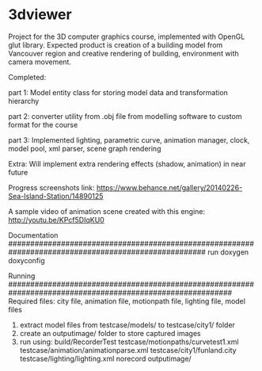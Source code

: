 3dviewer
========
Project for the 3D computer graphics course, implemented with OpenGL glut library. Expected product is creation of a building model from Vancouver region and creative rendering of building, environment with camera movement.


Completed:

part 1: Model entity class for storing model data and transformation hierarchy

part 2: converter utility from .obj file from modelling software to custom format for the course

part 3: Implemented lighting, parametric curve, animation manager, clock, model pool, xml parser, scene graph rendering

Extra: 
Will implement extra rendering effects (shadow, animation) in near future

Progress screenshots link: https://www.behance.net/gallery/20140226-Sea-Island-Station/14890125

A sample video of animation scene created with this engine: http://youtu.be/KPcf5DIqKU0

Documentation #####################################################################################################
run doxygen doxyconfig

Running ###########################################################################################################
Required files: city file, animation file, motionpath file, lighting file, model files

1. extract model files from testcase/models/ to testcase/city1/ folder
2. create an outputimage/ folder to store captured images
3. run using: build/RecorderTest testcase/motionpaths/curvetest1.xml testcase/animation/animationparse.xml testcase/city1/funland.city testcase/lighting/lighting.xml norecord outputimage/



